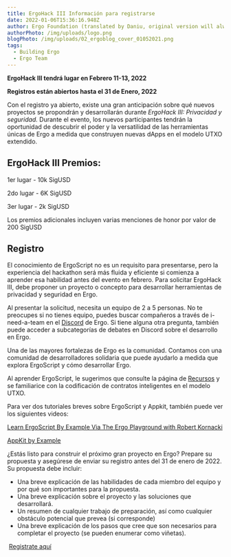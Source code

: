 ```yaml
---
title: ErgoHack III Información para registrarse
date: 2022-01-06T15:36:16.948Z
author: Ergo Foundation (translated by Daniu, original version will always prevail)
authorPhoto: /img/uploads/logo.png
blogPhoto: /img/uploads/02_ergoblog_cover_01052021.png
tags:
  - Building Ergo
  - Ergo Team
---
```

<!--StartFragment-->

**ErgoHack III tendrá lugar en Febrero 11-13, 2022**

**Registros están abiertos hasta el 31 de Enero, 2022**



Con el registro ya abierto, existe una gran anticipación sobre qué nuevos proyectos se propondrán y desarrollarán durante *ErgoHack III: Privacidad y seguridad.* Durante el evento, los nuevos participantes tendrán la oportunidad de descubrir el poder y la versatilidad de las herramientas únicas de Ergo a medida que construyen nuevas dApps en el modelo UTXO extendido.


## ErgoHack III Premios:

1er lugar - 10k SigUSD

2do lugar - 6K SigUSD

3er lugar - 2k SigUSD

Los premios adicionales incluyen varias menciones de honor por valor de 200 SigUSD


## Registro



El conocimiento de ErgoScript no es un requisito para presentarse, pero la experiencia del hackathon será más fluida y eficiente si comienza a aprender esa habilidad antes del evento en febrero. Para solicitar ErgoHack III, debe proponer un proyecto o concepto para desarrollar herramientas de privacidad y seguridad en Ergo.



Al presentar la solicitud, necesita un equipo de 2 a 5 personas. No te preocupes si no tienes equipo, puedes buscar compañeros a través de i-need-a-team en el [Discord](https://discord.gg/EqZDrtzm) de Ergo. Si tiene alguna otra pregunta, también puede acceder a subcategorías de debates en Discord sobre el desarrollo en Ergo.

Una de las mayores fortalezas de Ergo es la comunidad. Contamos con una comunidad de desarrolladores solidaria que puede ayudarlo a medida que explora ErgoScript y cómo desarrollar Ergo.



Al aprender ErgoScript, le sugerimos que consulte la página de [Recursos](https://ergohack.io/resources/) y se familiarice con la codificación de contratos inteligentes en el modelo UTXO.


Para ver dos tutoriales breves sobre ErgoScript y Appkit, también puede ver los siguientes videos:


[Learn ErgoScript By Example Via The Ergo Playground with Robert Kornacki](https://www.youtube.com/watch?v=8l2v1asHgyA&t=648s)

[AppKit by Example](https://www.youtube.com/watch?v=Md5s-XV6-Hs&t=61s)


¿Estás listo para construir el próximo gran proyecto en Ergo? Prepare su propuesta y asegúrese de enviar su registro antes del 31 de enero de 2022. Su propuesta debe incluir:

* Una breve explicación de las habilidades de cada miembro del equipo y por qué son importantes para la propuesta.
* Una breve explicación sobre el proyecto y las soluciones que desarrollará.
* Un resumen de cualquier trabajo de preparación, así como cualquier obstáculo potencial que prevea (si corresponde)
* Una breve explicación de los pasos que cree que son necesarios para completar el proyecto (se pueden enumerar como viñetas).



 [Registrate aquí](https://q9fwzopidh8.typeform.com/to/oVAR4zvy?typeform-source=ergoplatform.org)


<!--EndFragment-->